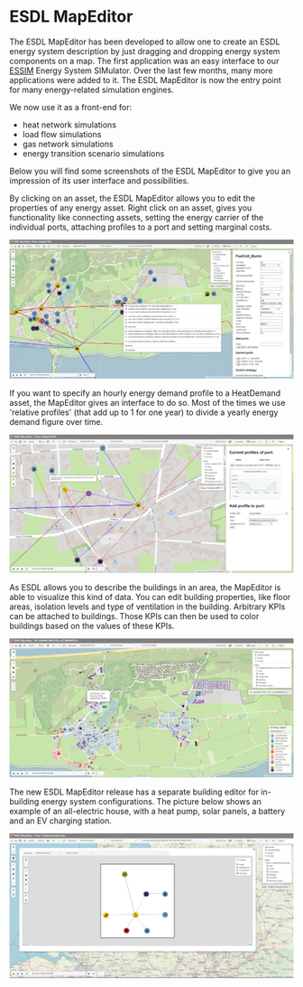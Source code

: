 # ESDL MapEditor

The ESDL MapEditor has been developed to allow one to create an ESDL energy system description by just dragging and dropping energy system components on a map. The first application was an easy interface to our [ESSIM](essim.md) Energy System SIMulator. Over the last few months, many more applications were added to it. The ESDL MapEditor is now the entry point for many energy-related simulation engines.

We now use it as a front-end for:
- heat network simulations
- load flow simulations
- gas network simulations
- energy transition scenario simulations

Below you will find some screenshots of the ESDL MapEditor to give you an impression of its user interface and possibilities.

By clicking on an asset, the ESDL MapEditor allows you to edit the properties of any energy asset. Right click on an asset, gives you functionality like connecting assets, setting the energy carrier of the individual ports, attaching profiles to a port and setting marginal costs.

![](pictures/mapeditor.png)

If you want to specify an hourly energy demand profile to a HeatDemand asset, the MapEditor gives an interface to do so. Most of the times we use 'relative profiles' (that add up to 1 for one year) to divide a yearly energy demand figure over time.

![](pictures/mapeditor-profiles.png)

As ESDL allows you to describe the buildings in an area, the MapEditor is able to visualize this kind of data. You can edit building properties, like floor areas, isolation levels and type of ventilation in the building. Arbitrary KPIs can be attached to buildings. Those KPIs can then be used to color buildings based on the values of these KPIs.

![](pictures/mapeditor-bag-buildings.png)

The new ESDL MapEditor release has a separate building editor for in-building energy system configurations. The picture below shows an example of an all-electric house, with a heat pump, solar panels, a battery and an EV charging station. 

![](pictures/mapeditor-buildingeditor.png)

